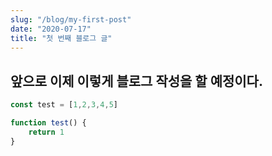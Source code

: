 ```yaml
---
slug: "/blog/my-first-post"
date: "2020-07-17"
title: "첫 번째 블로그 글"
---
```


## 앞으로 이제 이렇게 블로그 작성을 할 예정이다.

```javascript
const test = [1,2,3,4,5]

function test() {
    return 1
}
```